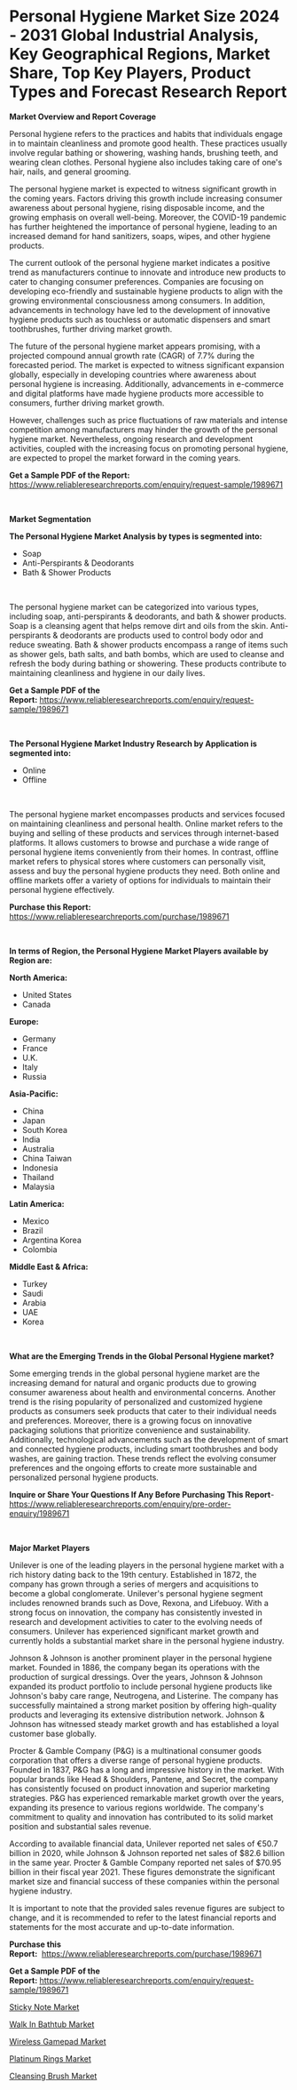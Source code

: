 <p><h1>Personal Hygiene Market Size 2024 - 2031 Global Industrial Analysis, Key Geographical Regions, Market Share, Top Key Players, Product Types and Forecast Research Report</h1></p><p><strong>Market Overview and Report Coverage</strong></p>
<p><p>Personal hygiene refers to the practices and habits that individuals engage in to maintain cleanliness and promote good health. These practices usually involve regular bathing or showering, washing hands, brushing teeth, and wearing clean clothes. Personal hygiene also includes taking care of one's hair, nails, and general grooming.</p><p>The personal hygiene market is expected to witness significant growth in the coming years. Factors driving this growth include increasing consumer awareness about personal hygiene, rising disposable income, and the growing emphasis on overall well-being. Moreover, the COVID-19 pandemic has further heightened the importance of personal hygiene, leading to an increased demand for hand sanitizers, soaps, wipes, and other hygiene products.</p><p>The current outlook of the personal hygiene market indicates a positive trend as manufacturers continue to innovate and introduce new products to cater to changing consumer preferences. Companies are focusing on developing eco-friendly and sustainable hygiene products to align with the growing environmental consciousness among consumers. In addition, advancements in technology have led to the development of innovative hygiene products such as touchless or automatic dispensers and smart toothbrushes, further driving market growth.</p><p>The future of the personal hygiene market appears promising, with a projected compound annual growth rate (CAGR) of 7.7% during the forecasted period. The market is expected to witness significant expansion globally, especially in developing countries where awareness about personal hygiene is increasing. Additionally, advancements in e-commerce and digital platforms have made hygiene products more accessible to consumers, further driving market growth.</p><p>However, challenges such as price fluctuations of raw materials and intense competition among manufacturers may hinder the growth of the personal hygiene market. Nevertheless, ongoing research and development activities, coupled with the increasing focus on promoting personal hygiene, are expected to propel the market forward in the coming years.</p></p>
<p><strong>Get a Sample PDF of the Report:</strong> <a href="https://www.reliableresearchreports.com/enquiry/request-sample/1989671">https://www.reliableresearchreports.com/enquiry/request-sample/1989671</a></p>
<p>&nbsp;</p>
<p><strong>Market Segmentation</strong></p>
<p><strong>The Personal Hygiene Market Analysis by types is segmented into:</strong></p>
<p><ul><li>Soap</li><li>Anti-Perspirants & Deodorants</li><li>Bath & Shower Products</li></ul></p>
<p>&nbsp;</p>
<p><p>The personal hygiene market can be categorized into various types, including soap, anti-perspirants & deodorants, and bath & shower products. Soap is a cleansing agent that helps remove dirt and oils from the skin. Anti-perspirants & deodorants are products used to control body odor and reduce sweating. Bath & shower products encompass a range of items such as shower gels, bath salts, and bath bombs, which are used to cleanse and refresh the body during bathing or showering. These products contribute to maintaining cleanliness and hygiene in our daily lives.</p></p>
<p><strong>Get a Sample PDF of the Report:</strong>&nbsp;<a href="https://www.reliableresearchreports.com/enquiry/request-sample/1989671">https://www.reliableresearchreports.com/enquiry/request-sample/1989671</a></p>
<p>&nbsp;</p>
<p><strong>The Personal Hygiene Market Industry Research by Application is segmented into:</strong></p>
<p><ul><li>Online</li><li>Offline</li></ul></p>
<p>&nbsp;</p>
<p><p>The personal hygiene market encompasses products and services focused on maintaining cleanliness and personal health. Online market refers to the buying and selling of these products and services through internet-based platforms. It allows customers to browse and purchase a wide range of personal hygiene items conveniently from their homes. In contrast, offline market refers to physical stores where customers can personally visit, assess and buy the personal hygiene products they need. Both online and offline markets offer a variety of options for individuals to maintain their personal hygiene effectively.</p></p>
<p><strong>Purchase this Report:</strong>&nbsp; <a href="https://www.reliableresearchreports.com/purchase/1989671">https://www.reliableresearchreports.com/purchase/1989671</a></p>
<p>&nbsp;</p>
<p><strong>In terms of Region, the Personal Hygiene Market Players available by Region are:</strong></p>
<p>
    <p> <strong> North America: </strong>
        <ul>
            <li>United States</li>
            <li>Canada</li>
        </ul>
        </p> 
    <p> <strong> Europe: </strong>
        <ul>
            <li>Germany</li>
            <li>France</li>
            <li>U.K.</li>
            <li>Italy</li>
            <li>Russia</li>
        </ul>
        </p> 
    <p> <strong> Asia-Pacific: </strong>
        <ul>
            <li>China</li>
            <li>Japan</li>
            <li>South Korea</li>
            <li>India</li>
            <li>Australia</li>
            <li>China Taiwan</li>
            <li>Indonesia</li>
            <li>Thailand</li>
            <li>Malaysia</li>
        </ul>
        </p> 
    <p> <strong> Latin America: </strong>
        <ul>
            <li>Mexico</li>
            <li>Brazil</li>
            <li>Argentina Korea</li>
            <li>Colombia</li>
        </ul>
        </p> 
    <p> <strong> Middle East & Africa: </strong>
        <ul>
            <li>Turkey</li>
            <li>Saudi</li>
            <li>Arabia</li>
            <li>UAE</li>
            <li>Korea</li>
        </ul>
    </p>
    </p>
<p>&nbsp;</p>
<p><strong>What are the Emerging Trends in the Global Personal Hygiene market?</strong></p>
<p><p>Some emerging trends in the global personal hygiene market are the increasing demand for natural and organic products due to growing consumer awareness about health and environmental concerns. Another trend is the rising popularity of personalized and customized hygiene products as consumers seek products that cater to their individual needs and preferences. Moreover, there is a growing focus on innovative packaging solutions that prioritize convenience and sustainability. Additionally, technological advancements such as the development of smart and connected hygiene products, including smart toothbrushes and body washes, are gaining traction. These trends reflect the evolving consumer preferences and the ongoing efforts to create more sustainable and personalized personal hygiene products.</p></p>
<p><strong>Inquire or Share Your Questions If Any Before Purchasing This Report</strong>- <a href="https://www.reliableresearchreports.com/enquiry/pre-order-enquiry/1989671">https://www.reliableresearchreports.com/enquiry/pre-order-enquiry/1989671</a></p>
<p>&nbsp;</p>
<p><strong>Major Market Players</strong></p>
<p><p>Unilever is one of the leading players in the personal hygiene market with a rich history dating back to the 19th century. Established in 1872, the company has grown through a series of mergers and acquisitions to become a global conglomerate. Unilever's personal hygiene segment includes renowned brands such as Dove, Rexona, and Lifebuoy. With a strong focus on innovation, the company has consistently invested in research and development activities to cater to the evolving needs of consumers. Unilever has experienced significant market growth and currently holds a substantial market share in the personal hygiene industry.</p><p>Johnson & Johnson is another prominent player in the personal hygiene market. Founded in 1886, the company began its operations with the production of surgical dressings. Over the years, Johnson & Johnson expanded its product portfolio to include personal hygiene products like Johnson's baby care range, Neutrogena, and Listerine. The company has successfully maintained a strong market position by offering high-quality products and leveraging its extensive distribution network. Johnson & Johnson has witnessed steady market growth and has established a loyal customer base globally.</p><p>Procter & Gamble Company (P&G) is a multinational consumer goods corporation that offers a diverse range of personal hygiene products. Founded in 1837, P&G has a long and impressive history in the market. With popular brands like Head & Shoulders, Pantene, and Secret, the company has consistently focused on product innovation and superior marketing strategies. P&G has experienced remarkable market growth over the years, expanding its presence to various regions worldwide. The company's commitment to quality and innovation has contributed to its solid market position and substantial sales revenue.</p><p>According to available financial data, Unilever reported net sales of €50.7 billion in 2020, while Johnson & Johnson reported net sales of $82.6 billion in the same year. Procter & Gamble Company reported net sales of $70.95 billion in their fiscal year 2021. These figures demonstrate the significant market size and financial success of these companies within the personal hygiene industry.</p><p>It is important to note that the provided sales revenue figures are subject to change, and it is recommended to refer to the latest financial reports and statements for the most accurate and up-to-date information.</p></p>
<p><strong>Purchase this Report:</strong>&nbsp;&nbsp;<a href="https://www.reliableresearchreports.com/purchase/1989671">https://www.reliableresearchreports.com/purchase/1989671</a></p>
<p></p>
<p><strong>Get a Sample PDF of the Report:</strong>&nbsp;<a href="https://www.reliableresearchreports.com/enquiry/request-sample/1989671">https://www.reliableresearchreports.com/enquiry/request-sample/1989671</a></p>
<p><p><a href="https://github.com/bmorecock/Market-Research-Report-List-1/blob/main/sticky-note-market.md">Sticky Note Market</a></p><p><a href="https://github.com/angelajermaine/Market-Research-Report-List-1/blob/main/walk-in-bathtub-market.md">Walk In Bathtub Market</a></p><p><a href="https://github.com/laholand/Market-Research-Report-List-1/blob/main/wireless-gamepad-market.md">Wireless Gamepad Market</a></p><p><a href="https://github.com/sougarounis/Market-Research-Report-List-1/blob/main/platinum-rings-market.md">Platinum Rings Market</a></p><p><a href="https://github.com/lylyparadise/Market-Research-Report-List-1/blob/main/cleansing-brush-market.md">Cleansing Brush Market</a></p></p>